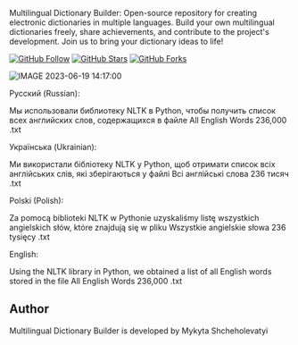 

Multilingual Dictionary Builder: Open-source repository for creating electronic dictionaries in multiple languages. Build your own multilingual dictionaries freely, share achievements, and contribute to the project's development. Join us to bring your dictionary ideas to life!


[![GitHub Follow](https://img.shields.io/github/followers/mykytashch?style=social)](https://github.com/mykytashch)
[![GitHub Stars](https://img.shields.io/github/stars/mykytashch/SynchroMessage)](https://github.com/mykytashch/SynchroMessage/stargazers)
[![GitHub Forks](https://img.shields.io/github/forks/mykytashch/SynchroMessage)](https://github.com/mykytashch/SynchroMessage/network)




![IMAGE 2023-06-19 14:17:00](https://github.com/mykytashch/Multilingual-Dictionary-Builder/assets/129088502/385499e2-746e-43b2-835b-912af02476d5)



Русский (Russian):

Мы использовали библиотеку NLTK в Python, чтобы получить список всех английских слов, содержащихся в файле All English Words 236,000 .txt

Українська (Ukrainian):

Ми використали бібліотеку NLTK у Python, щоб отримати список всіх англійських слів, які зберігаються у файлі Всі англійські слова 236 тисяч .txt

Polski (Polish):

Za pomocą biblioteki NLTK w Pythonie uzyskaliśmy listę wszystkich angielskich słów, które znajdują się w pliku Wszystkie angielskie słowa 236 tysięcy .txt

English:

Using the NLTK library in Python, we obtained a list of all English words stored in the file All English Words 236,000 .txt



## Author

Multilingual Dictionary Builder is developed by Mykyta Shcheholevatyi
